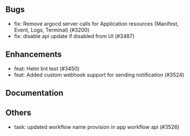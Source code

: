 ## Bugs
- fix: Remove argocd server calls for Application resources (Manifest, Event, Logs, Terminal) (#3200)
- fix: disable api update if disabled from UI (#3487)
## Enhancements
- feat: Helm lint test (#3450)
- feat: Added custom webhook support for sending notification (#3524)
## Documentation
## Others
- task: updated workflow name provision in app workflow api (#3526)
